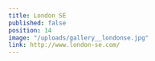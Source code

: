 ```yaml
---
title: London SE
published: false
position: 14
image: "/uploads/gallery__londonse.jpg"
link: http://www.london-se.com/
---
```


